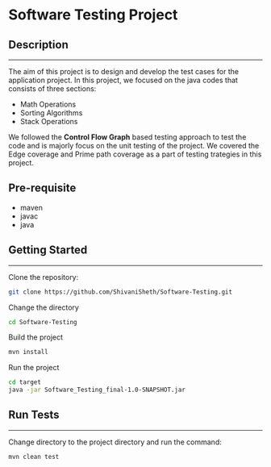 # Software Testing Project

## Description
--------------
The aim of this project is to design and develop the test cases for the application project. In this project, we focused on the java codes that consists of three sections:
- Math Operations
- Sorting Algorithms
- Stack Operations

We followed the **Control Flow Graph** based testing approach to test the code and is majorly focus on the unit testing of the project. We covered the Edge coverage and Prime path coverage as a part of testing trategies in this project.

## Pre-requisite

- maven
- javac
- java

## Getting Started
------------------

Clone the repository:
```sh
git clone https://github.com/ShivaniSheth/Software-Testing.git
```

Change the directory
```sh
cd Software-Testing
```

Build the project
```sh
mvn install
```

Run the project
```sh
cd target
java -jar Software_Testing_final-1.0-SNAPSHOT.jar
```

## Run Tests
------------

Change directory to the project directory and run the command:
```sh
mvn clean test
```